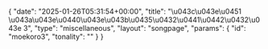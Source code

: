 {
    "date": "2025-01-26T05:31:54+00:00",
    "title": "\u043c\u043e\u0451 \u043a\u043e\u0440\u043e\u043b\u0435\u0432\u0441\u0442\u0432\u043e 3",
    "type": "miscellaneous",
    "layout": "songpage",
    "params": {
        "id": "moekoro3",
        "tonality": ""
    }
}